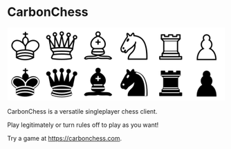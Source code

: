 # CarbonChess

![Pieces](assets/chesspieces.svg)

CarbonChess is a versatile singleplayer chess client.

Play legitimately or turn rules off to play as you want!

Try a game at https://carbonchess.com.
